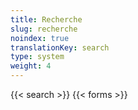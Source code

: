 ```yaml
---
title: Recherche
slug: recherche
noindex: true
translationKey: search
type: system
weight: 4
---
```

{{< search >}}
{{< forms >}}